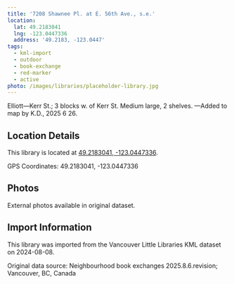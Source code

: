 ```yaml
---
title: '7208 Shawnee Pl. at E. 56th Ave., s.e.'
location:
  lat: 49.2183041
  lng: -123.0447336
  address: '49.2183, -123.0447'
tags:
  - kml-import
  - outdoor
  - book-exchange
  - red-marker
  - active
photo: /images/libraries/placeholder-library.jpg
---
```

Elliott—Kerr St.; 3 blocks w. of Kerr St.
Medium large, 2 shelves.
—Added to map by K.D., 2025 6 26.

## Location Details

This library is located at [49.2183041, -123.0447336](https://www.google.com/maps?q=49.2183041,-123.0447336).

GPS Coordinates: 49.2183041, -123.0447336

## Photos

External photos available in original dataset.

## Import Information

This library was imported from the Vancouver Little Libraries KML dataset on 2024-08-08.

Original data source: Neighbourhood book exchanges 2025.8.6.revision; Vancouver, BC, Canada
